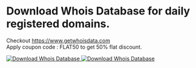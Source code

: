 # Download Whois Database for daily registered domains.
Checkout https://www.getwhoisdata.com<br />
Apply coupon code : FLAT50 to get 50% flat discount.

<a href="https://www.getwhoisdata.com">
  <img src="http://i.imgur.com/TtRmihb.png" alt="Download Whois Database">
</a>
<a href="https://www.getwhoisdata.com">
  <img src="http://i.imgur.com/NF3CuqL.png" alt="Download Whois Database">
</a>
